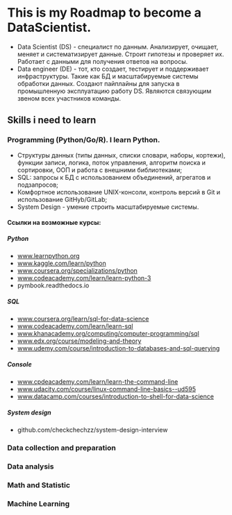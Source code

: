 # This is my Roadmap to become a DataScientist.

- Data Scientist (DS) - специалист по данным. Анализирует, очищает, меняет и систематизирует данные. Строит гипотезы и проверяет их. Работает с данными для получения ответов на вопросы.
- Data engineer (DE) - тот, кто создает, тестирует и поддерживает инфраструктуры. Такие как БД и масштабируемые системы обработки данных. Создают пайплайны для запуска в промышленную эксплуатацию работу DS. Являются связующим звеном всех участников команды.

## Skills i need to learn

### Programming (Python/Go/R). I learn Python.
- Структуры данных (типы данных, списки словари, наборы, кортежи), функции записи, логика, поток управления, алгоритм поиска и сортировки, ООП и работа с внешними библиотеками;
- SQL: запросы к БД с использованием объединений, агрегатов и подзапросов;
- Комфортное использование UNIX-консоли, контроль версий в Git и использование GitHyb/GitLab;
- System Design - умение строить масштабируемые системы.

#### Ссылки на возможные курсы:
##### Python
- www.learnpython.org
- www.kaggle.com/learn/python
- www.coursera.org/specializations/python
- www.codeacademy.com/learn/learn-python-3
- pymbook.readthedocs.io
##### SQL
- www.coursera.org/learn/sql-for-data-science
- www.codeacademy.com/learn/learn-sql
- www.khanacademy.org/computing/computer-programming/sql
- www.edx.org/course/modeling-and-theory
- www.udemy.com/course/introduction-to-databases-and-sql-querying

##### Console
- www.cpdeacademy.com/learn/learn-the-command-line
- www.udacity.com/course/linux-command-line-basics--ud595
- www.datacamp.com/courses/introduction-to-shell-for-data-science

##### System design
- github.com/checkchechzz/system-design-interview


### Data collection and preparation

### Data analysis

### Math and Statistic

### Machine Learning

